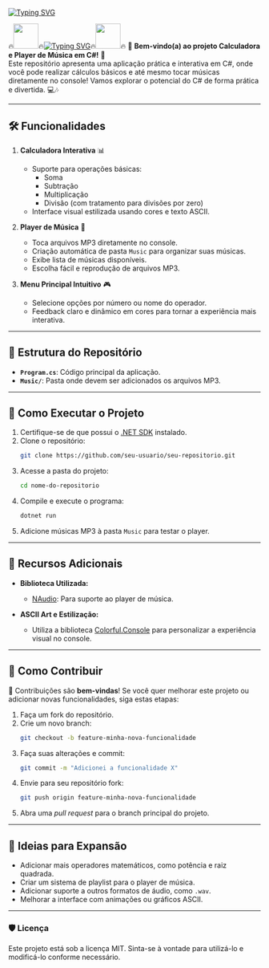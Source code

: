 [![Typing SVG](https://readme-typing-svg.herokuapp.com?font=Oswald&weight=500&size=30&pause=1000&color=007ACC&width=435&lines=Seja+Bem+Vindo;Bora+Aprender+C%23)](https://git.io/typing-svg)

🔥<img align="margin-rigth: 100px;" src="https://media1.tenor.com/m/JNzoGnuhWKkAAAAC/elmo-fire.gif" width="50" height="50">🔥[![Typing SVG](https://readme-typing-svg.herokuapp.com?font=Oswald&weight=500&size=30&pause=1000&color=007ACC&center=true&vCenter=true&width=435&lines=Calculadora+e+Player+de+M%C3%BAsica)](https://git.io/typing-svg)🔥<img align="margin-left: 100px;" src="https://media1.tenor.com/m/JNzoGnuhWKkAAAAC/elmo-fire.gif" width="50" height="50">🔥
🎉 **Bem-vindo(a) ao projeto Calculadora e Player de Música em C#!** 🎉  
Este repositório apresenta uma aplicação prática e interativa em C#, onde você pode realizar cálculos básicos e até mesmo tocar músicas diretamente no console! Vamos explorar o potencial do C# de forma prática e divertida. 💻🎶

---

## 🛠️ **Funcionalidades**

1. **Calculadora Interativa** 📊  
   - Suporte para operações básicas:
     - Soma
     - Subtração
     - Multiplicação
     - Divisão (com tratamento para divisões por zero)
   - Interface visual estilizada usando cores e texto ASCII.

2. **Player de Música** 🎵  
   - Toca arquivos MP3 diretamente no console.
   - Criação automática de pasta `Music` para organizar suas músicas.
   - Exibe lista de músicas disponíveis.
   - Escolha fácil e reprodução de arquivos MP3.

3. **Menu Principal Intuitivo** 🎮  
   - Selecione opções por número ou nome do operador.
   - Feedback claro e dinâmico em cores para tornar a experiência mais interativa.

---

## 📂 **Estrutura do Repositório**

- **`Program.cs`**: Código principal da aplicação.
- **`Music/`**: Pasta onde devem ser adicionados os arquivos MP3.

---

## 🚀 **Como Executar o Projeto**

1. Certifique-se de que possui o [.NET SDK](https://dotnet.microsoft.com/en-us/download) instalado.
2. Clone o repositório:
   ```bash
   git clone https://github.com/seu-usuario/seu-repositorio.git
   ```
3. Acesse a pasta do projeto:
   ```bash
   cd nome-do-repositorio
   ```
4. Compile e execute o programa:
   ```bash
   dotnet run
   ```
5. Adicione músicas MP3 à pasta `Music` para testar o player.

---

## 🌟 **Recursos Adicionais**

- **Biblioteca Utilizada:**  
  - [NAudio](https://github.com/naudio/NAudio): Para suporte ao player de música.  

- **ASCII Art e Estilização:**  
  - Utiliza a biblioteca [Colorful.Console](https://github.com/tomakita/Colorful.Console) para personalizar a experiência visual no console.

---

## 📜 **Como Contribuir**

🎉 Contribuições são **bem-vindas**! Se você quer melhorar este projeto ou adicionar novas funcionalidades, siga estas etapas:

1. Faça um fork do repositório.
2. Crie um novo branch:
   ```bash
   git checkout -b feature-minha-nova-funcionalidade
   ```
3. Faça suas alterações e commit:
   ```bash
   git commit -m "Adicionei a funcionalidade X"
   ```
4. Envie para seu repositório fork:
   ```bash
   git push origin feature-minha-nova-funcionalidade
   ```
5. Abra uma *pull request* para o branch principal do projeto.

---

## 🎯 **Ideias para Expansão**

- Adicionar mais operadores matemáticos, como potência e raiz quadrada.
- Criar um sistema de playlist para o player de música.
- Adicionar suporte a outros formatos de áudio, como `.wav`.
- Melhorar a interface com animações ou gráficos ASCII.

---

### 🛡️ **Licença**

Este projeto está sob a licença MIT. Sinta-se à vontade para utilizá-lo e modificá-lo conforme necessário.
